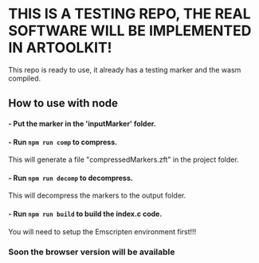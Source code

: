 # THIS IS A TESTING REPO, THE REAL SOFTWARE WILL BE IMPLEMENTED IN ARTOOLKIT!

This repo is ready to use, it already has a testing marker and the wasm compiled.
## How to use with node

#### - Put the marker in the 'inputMarker' folder.

#### - Run `npm run comp` to compress. 

This will generate a file "compressedMarkers.zft" in the project folder.

#### - Run `npm run decomp` to decompress.

This will decompress the markers to the output folder.

#### - Run `npm run build` to build the index.c code.

You will need to setup the Emscripten environment first!!!

### Soon the browser version will be available